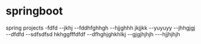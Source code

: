 # springboot
spring projects
-fdfd
--jkhj
--fddhfghhgh
--hjjghhh jkjjkk
--yuyuyy
--jhhgjgj
--dfdfd
--sdfsdfsd hkhggfffdfdf
--dfhghjghkhlkj
--gjgjhjhjh
---hjjhjhjh
